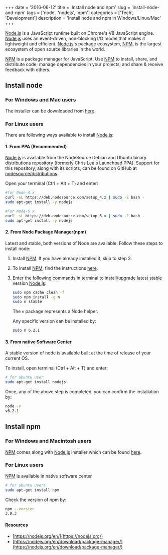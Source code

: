 +++
date = '2016-06-12'
title = 'Install node and npm'
slug = 'install-node-and-npm'
tags = ['node', 'nodejs', 'npm']
categories = ['Tech', 'Development']
description = 'Install node and npm in Windows/Linux/Mac'
+++

[Node.js](https://nodejs.org/) is a JavaScript runtime built on Chrome's V8 JavaScript engine. [Node.js](https://nodejs.org/) uses an event-driven, non-blocking I/O model that makes it lightweight and efficient. [Node.js](https://nodejs.org/)'s package ecosystem, [NPM](https://www.npmjs.com/), is the largest ecosystem of open source libraries in the world.

[NPM](https://www.npmjs.com/) is a package manager for JavaScript. Use [NPM](https://www.npmjs.com/) to install, share, and distribute code; manage dependencies in your projects; and share & receive feedback with others.

## Install node

### For Windows and Mac users

The installer can be downloaded from [here](https://nodejs.org/en/download/).

### For Linux users

There are following ways available to install [Node.js](https://nodejs.org/):

#### 1. From PPA (Recommended)

[Node.js](https://nodejs.org/) is available from the NodeSource Debian and Ubuntu binary distributions repository (formerly Chris Lea's Launchpad PPA). Support for this repository, along with its scripts, can be found on GitHub at [nodesource/distributions](https://github.com/nodesource/distributions).

Open your terminal (Ctrl + Alt + T) and enter:

```sh
#for Node-4.x
curl -sL https://deb.nodesource.com/setup_4.x | sudo -E bash -
sudo apt-get install -y nodejs

#For Node-6.x
curl -sL https://deb.nodesource.com/setup_6.x | sudo -E bash -
sudo apt-get install -y nodejs
```

#### 2. From Node Package Manager(npm)

Latest and stable, both versions of Node are available.
Follow these steps to install node:

1. Install [NPM](https://www.npmjs.com/). If you have already installed it, skip to step 3.
2. To install [NPM](https://www.npmjs.com/), find the instructions [here](https://www.npmjs.com/get-npm).
3. Enter the following commands in terminal to install/upgrade latest stable version [Node.js](https://nodejs.org/):

    ```sh
    sudo npm cache clean -f
    sudo npm install -g n
    sudo n stable
    ```

    The `n` package represents a Node helper.

    Any specific version can be installed by:

    ```sh
    sudo n 6.2.1
    ```

#### 3. From native Software Center

A stable version of node is available built at the time of release of your current OS.

To install, open terminal (Ctrl + Alt + T) and enter:

```sh
# for ubuntu user
sudo apt-get install nodejs
```

Once, any of the above step is completed, you can confirm the installation by:

```sh
node -v
v6.2.1
```

## Install npm

### For Windows and Macintosh users

[NPM](https://www.npmjs.com/) comes along with [Node.js](https://nodejs.org/) installer which can be found [here](https://nodejs.org/en/download/).

### For Linux users

[NPM](https://www.npmjs.com/) is available in native software center

```sh
# for ubuntu users
sudo apt-get install npm
```

Check the version of npm by:

```sh
npm --version
3.9.3
```

#### Resources

- [https://nodejs.org/en/](https://nodejs.org/)
- [https://nodejs.org/en/download/package-manager/](https://nodejs.org/en/download/package-manager/)
